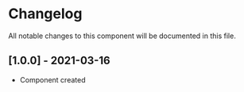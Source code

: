 # Changelog
All notable changes to this component will be documented in this file.

## [1.0.0] - 2021-03-16
- Component created
